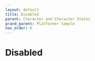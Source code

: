 ```yaml
---
layout: default
title: Disabled
parent: Character and Character States
grand_parent: Platformer Sample
nav_order: 6
---
```


# Disabled